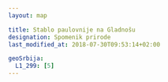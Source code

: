 ```yaml
---
layout: map

title: Stablo paulovnije na Gladnošu
designation: Spomenik prirode
last_modified_at: 2018-07-30T09:53:14+02:00

geoSrbija:
  L1_299: [5]
---
```

